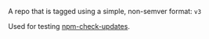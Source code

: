 A repo that is tagged using a simple, non-semver format: `v3`

Used for testing [npm-check-updates](https://github.com/raineorshine/npm-check-updates).